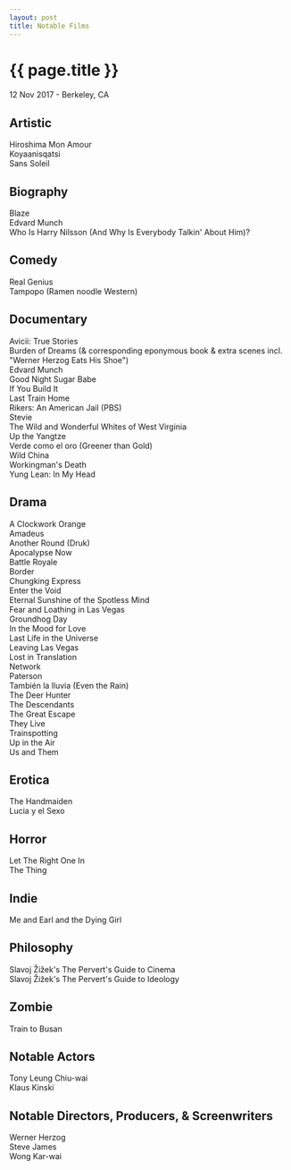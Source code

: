```yaml
---
layout: post
title: Notable Films
---
```


{{ page.title }}
================

<p class="meta">12 Nov 2017 - Berkeley, CA</p>

## Artistic
Hiroshima Mon Amour  
Koyaanisqatsi  
Sans Soleil

## Biography
Blaze  
Edvard Munch  
Who Is Harry Nilsson (And Why Is Everybody Talkin' About Him)?

## Comedy
Real Genius  
Tampopo (Ramen noodle Western)

## Documentary
Avicii: True Stories  
Burden of Dreams (& corresponding eponymous book & extra scenes incl. "Werner Herzog Eats His Shoe")  
Edvard Munch  
Good Night Sugar Babe  
If You Build It  
Last Train Home  
Rikers: An American Jail (PBS)  
Stevie  
The Wild and Wonderful Whites of West Virginia  
Up the Yangtze  
Verde como el oro (Greener than Gold)  
Wild China  
Workingman's Death  
Yung Lean: In My Head

## Drama
A Clockwork Orange  
Amadeus  
Another Round (Druk)  
Apocalypse Now  
Battle Royale  
Border  
Chungking Express  
Enter the Void  
Eternal Sunshine of the Spotless Mind  
Fear and Loathing in Las Vegas  
Groundhog Day  
In the Mood for Love  
Last Life in the Universe  
Leaving Las Vegas  
Lost in Translation  
Network  
Paterson  
También la lluvia (Even the Rain)  
The Deer Hunter  
The Descendants  
The Great Escape  
They Live  
Trainspotting  
Up in the Air  
Us and Them

## Erotica
The Handmaiden  
Lucia y el Sexo

## Horror
Let The Right One In  
The Thing

## Indie
Me and Earl and the Dying Girl

## Philosophy
Slavoj Žižek's The Pervert's Guide to Cinema  
Slavoj Žižek's The Pervert's Guide to Ideology

## Zombie
Train to Busan

## Notable Actors
Tony Leung Chiu-wai  
Klaus Kinski

## Notable Directors, Producers, & Screenwriters
Werner Herzog  
Steve James  
Wong Kar-wai